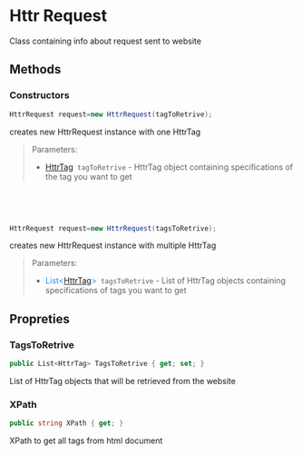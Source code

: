 # Httr Request

Class containing info about request sent to website
## Methods
### Constructors
```c#
HttrRequest request=new HttrRequest(tagToRetrive);
```
creates new HttrRequest instance with one HttrTag
>Parameters:
>- [HttrTag](./HttrTag.md)``` tagToRetrive``` - HttrTag object containing specifications of the tag you want to get 

$~$


$~$

```c#
HttrRequest request=new HttrRequest(tagsToRetrive);
```
creates new HttrRequest instance with multiple HttrTag
>Parameters:
>- <font color="DodgerBlue">List<[HttrTag](./HttrTag.md)></font>``` tagsToRetrive``` - List of HttrTag objects containing specifications of tags you want to get 

## Propreties

### TagsToRetrive
```c#
public List<HttrTag> TagsToRetrive { get; set; }
```
List of HttrTag objects that will be retrieved from the website

### XPath
```c#
public string XPath { get; }
```
XPath to get all tags from html document 